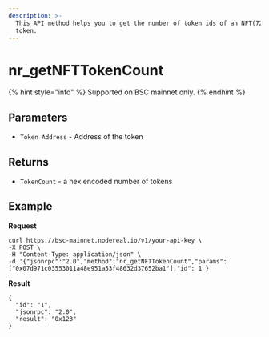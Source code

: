 ```yaml
---
description: >-
  This API method helps you to get the number of token ids of an NFT(721/1155)
  token.
---
```


# nr\_getNFTTokenCount

{% hint style="info" %}
Supported on BSC mainnet only.
{% endhint %}

## Parameters

* `Token Address` - Address of the token&#x20;

## Returns

* `TokenCount` - a hex encoded number of tokens

## Example

**Request**

```
curl https://bsc-mainnet.nodereal.io/v1/your-api-key \
-X POST \
-H "Content-Type: application/json" \
-d '{"jsonrpc":"2.0","method":"nr_getNFTTokenCount","params":["0x07d971c03553011a48e951a53f48632d37652ba1"],"id": 1 }'
```

**Result**

```
{
  "id": "1",
  "jsonrpc": "2.0",
  "result": "0x123"
}
```
